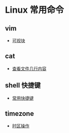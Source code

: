 # Linux 常用命令

## vim
- [可视块](https://github.com/LeoShi2018/LinuxTutorial/blob/master/Tools/vim.md)

## cat
- [查看文件几行内容](https://github.com/LeoShi2018/LinuxTutorial/blob/master/Tools/cat.md)

## shell 快捷键

- [常用快捷键](https://github.com/LeoShi2018/LinuxTutorial/blob/master/Tools/ShellShortCut.md)

## timezone

- [时区操作](https://github.com/LeoShi2018/LinuxTutorial/blob/master/Tools/timezone.md)

